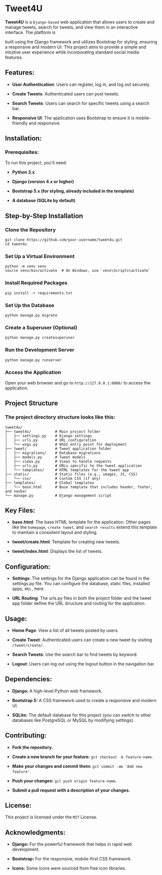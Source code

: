 # Tweet4U

**Tweet4U** is a `Django-based` web application that allows users to create and manage tweets, search for tweets, and view them in an interactive interface. The platform is

built using the Django framework and utilizes Bootstrap for styling, ensuring a responsive and modern UI. This project aims to provide a simple and intuitive user 
experience while incorporating standard social media features.

## Features: 

- **User Authentication**: Users can register, log in, and log out securely.
  
- **Create Tweets**: Authenticated users can post tweets.
  
- **Search Tweets**: Users can search for specific tweets using a search bar.
  
- **Responsive UI**: The application uses Bootstrap to ensure it is mobile-friendly and responsive.

## Installation:

### Prerequisites:

To run this project, you'll need:

- **Python 3.x**
  
- **Django (version 4.x or higher)**
  
- **Bootstrap 5.x (for styling, already included in the template)**
  
- **A database (SQLite by default)**

## Step-by-Step Installation

### Clone the Repository

    git clone https://github.com/your-username/tweet4u.git
    cd tweet4u

### Set Up a Virtual Environment

    python -m venv venv
    source venv/bin/activate  # On Windows, use `venv\Scripts\activate`

### Install Required Packages

    pip install -r requirements.txt
    
### Set Up the Database

    python manage.py migrate

### Create a Superuser (Optional)

    python manage.py createsuperuser

### Run the Development Server

    python manage.py runserver

### Access the Application

Open your web browser and go to `http://127.0.0.1:8000/` to access the application.

## Project Structure

### The project directory structure looks like this:

    tweet4u/
    ├── tweet4u/           # Main project folder
    │   ├── settings.py    # Django settings
    │   ├── urls.py        # URL configuration
    │   └── wsgi.py        # WSGI entry point for deployment
    ├── tweet/             # Tweet application folder
    │   ├── migrations/    # Database migrations
    │   ├── models.py      # Tweet models
    │   ├── views.py       # Views to handle requests
    │   ├── urls.py        # URLs specific to the tweet application
    │   └── templates/     # HTML templates for the tweet app
    ├── static/            # Static files (e.g., images, JS, CSS)
    │   └── css/           # Custom CSS (if any)
    ├── templates/         # Global templates
    │   └── base.html      # Base template that includes header, footer, and navbar
    └── manage.py          # Django management script

## Key Files:

- **base.html**: The base HTML template for the application. Other pages like the `homepage`, `create tweet`, and `search results` extend this template to maintain a consistent layout and styling.
  
- **tweet/create.html**: Template for creating new tweets.
  
- **tweet/index.html**: Displays the list of tweets.
  
## Configuration:

- **Settings**: The settings for the Django application can be found in the settings.py file. You can configure the database, static files, installed apps, etc., here.
  
- **URL Routing**: The urls.py files in both the project folder and the tweet app folder define the URL structure and routing for the application.
  
## Usage:

- **Home Page**: View a list of all tweets posted by users.
  
- **Create Tweet**: Authenticated users can create a new tweet by visiting `/tweet/create/`.
  
- **Search Tweets**: Use the search bar to find tweets by keyword.
  
- **Logout**: Users can log out using the logout button in the navigation bar.
  
## Dependencies:

- **Django:** A high-level Python web framework.
  
- **Bootstrap 5:** A CSS framework used to create a responsive and modern UI.
  
- **SQLite:** The default database for this project (you can switch to other databases like PostgreSQL or MySQL by modifying settings).
  
## Contributing:

- **Fork the repository.**
  
- **Create a new branch for your feature:** `git checkout -b feature-name`.
  
- **Make your changes and commit them:** `git commit -am 'Add new feature'`.
  
- **Push your changes:** `git push origin feature-name`.
  
- **Submit a pull request with a description of your changes.**
  
## License:

This project is licensed under the `MIT` License.

## Acknowledgments:

- **Django:** For the powerful framework that helps in rapid web development.
  
- **Bootstrap:** For the responsive, mobile-first CSS framework.
  
- **Icons:** Some icons were sourced from free icon libraries.
